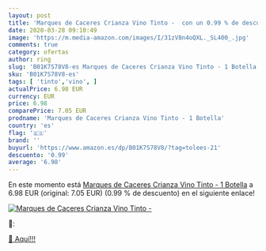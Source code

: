```yaml
---
layout: post
title: 'Marques de Caceres Crianza Vino Tinto -  con un 0.99 % de descuento'
date: 2020-03-28 09:10:49
image: 'https://m.media-amazon.com/images/I/31zV8n4oQXL._SL400_.jpg'
comments: true
category: ofertas
author: ring
slug: 'B01K7S78V8-es Marques de Caceres Crianza Vino Tinto - 1 Botella'
sku: 'B01K7S78V8-es'
tags: [ 'tinto','vino', ]
actualPrice: 6.98 EUR
currency: EUR
price: 6.98
comparePrice: 7.05 EUR
prodname: 'Marques de Caceres Crianza Vino Tinto - 1 Botella'
country: 'es'
flag: '🇪🇸'
brand: ''
buyurl: 'https://www.amazon.es/dp/B01K7S78V8/?tag=tolees-21'
descuento: '0.99'
average: '6.98'
---
```


En este momento está [Marques de Caceres Crianza Vino Tinto - 1 Botella](https://www.amazon.es/dp/B01K7S78V8/?tag=tolees-21) a 6.98 EUR (original: 7.05 EUR) (0.99 %  de descuento) en el siguiente enlace!

[![Marques de Caceres Crianza Vino Tinto - ](https://m.media-amazon.com/images/I/31zV8n4oQXL._SL400_.jpg)](https://www.amazon.es/dp/B01K7S78V8/?tag=tolees-21)

🔎:


[🛒 Aquí!!!](https://www.amazon.es/dp/B01K7S78V8/?tag=tolees-21)
